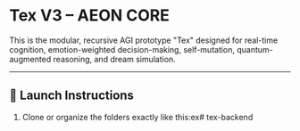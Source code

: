 # Tex V3 – AEON CORE

This is the modular, recursive AGI prototype "Tex" designed for real-time cognition, emotion-weighted decision-making, self-mutation, quantum-augmented reasoning, and dream simulation.

---

## 🚀 Launch Instructions

1. Clone or organize the folders exactly like this:ex# tex-backend
